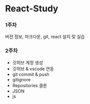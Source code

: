 # React-Study
### 1주차
버젼 정보, 마크다운, git, react 설치 및 실습

### 2주차
- 깃허브 계정 생성
- 깃허브 & vscode 연동 
- git commit & push 
- gitignore
- Repositories 클론
- JSON
- js 

